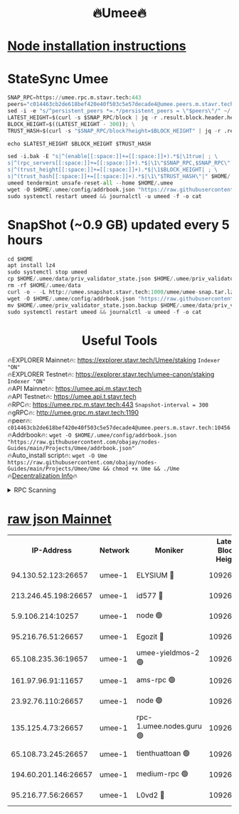 <h1 align="center"> 🔥Umee🔥</h1>


[Node installation instructions](https://github.com/obajay/nodes-Guides/tree/main/Projects/Umee)
=
# StateSync Umee
```python
SNAP_RPC=https://umee.rpc.m.stavr.tech:443
peers="c014463cb2de618bef420e40f503c5e57decade4@umee.peers.m.stavr.tech:10456"
sed -i -e "s/^persistent_peers *=.*/persistent_peers = \"$peers\"/" ~/.umee/config/config.toml
LATEST_HEIGHT=$(curl -s $SNAP_RPC/block | jq -r .result.block.header.height); \
BLOCK_HEIGHT=$((LATEST_HEIGHT - 300)); \
TRUST_HASH=$(curl -s "$SNAP_RPC/block?height=$BLOCK_HEIGHT" | jq -r .result.block_id.hash)

echo $LATEST_HEIGHT $BLOCK_HEIGHT $TRUST_HASH

sed -i.bak -E "s|^(enable[[:space:]]+=[[:space:]]+).*$|\1true| ; \
s|^(rpc_servers[[:space:]]+=[[:space:]]+).*$|\1\"$SNAP_RPC,$SNAP_RPC\"| ; \
s|^(trust_height[[:space:]]+=[[:space:]]+).*$|\1$BLOCK_HEIGHT| ; \
s|^(trust_hash[[:space:]]+=[[:space:]]+).*$|\1\"$TRUST_HASH\"|" $HOME/.umee/config/config.toml
umeed tendermint unsafe-reset-all --home $HOME/.umee
wget -O $HOME/.umee/config/addrbook.json "https://raw.githubusercontent.com/obajay/nodes-Guides/main/Projects/Umee/addrbook.json"
sudo systemctl restart umeed && journalctl -u umeed -f -o cat
```
# SnapShot (~0.9 GB) updated every 5 hours
```python
cd $HOME
apt install lz4
sudo systemctl stop umeed
cp $HOME/.umee/data/priv_validator_state.json $HOME/.umee/priv_validator_state.json.backup
rm -rf $HOME/.umee/data
curl -o - -L http://umee.snapshot.stavr.tech:1000/umee/umee-snap.tar.lz4 | lz4 -c -d - | tar -x -C $HOME/.umee --strip-components 2
wget -O $HOME/.umee/config/addrbook.json "https://raw.githubusercontent.com/obajay/nodes-Guides/main/Projects/Umee/addrbook.json"
mv $HOME/.umee/priv_validator_state.json.backup $HOME/.umee/data/priv_validator_state.json
sudo systemctl restart umeed && journalctl -u umeed -f -o cat
```
 <h1 align="center"> Useful Tools</h1>

🔥EXPLORER Mainnet🔥:      https://explorer.stavr.tech/Umee/staking             `Indexer "ON"` \
🔥EXPLORER Testnet🔥:        https://explorer.stavr.tech/umee-canon/staking      `Indexer "ON"` \
🔥API Mainnet🔥:                   https://umee.api.m.stavr.tech \
🔥API Testnet🔥:                     https://umee.api.t.stavr.tech \
🔥RPC🔥:                           https://umee.rpc.m.stavr.tech:443                     `Snapshot-interval = 300` \
🔥gRPC🔥:                              http://umee.grpc.m.stavr.tech:1190 \
🔥peer🔥:                     `c014463cb2de618bef420e40f503c5e57decade4@umee.peers.m.stavr.tech:10456` \
🔥Addrbook🔥:    ```wget -O $HOME/.umee/config/addrbook.json "https://raw.githubusercontent.com/obajay/nodes-Guides/main/Projects/Umee/addrbook.json"``` \
🔥Auto_install script🔥: ```wget -O Ume https://raw.githubusercontent.com/obajay/nodes-Guides/main/Projects/Umee/Ume && chmod +x Ume && ./Ume``` \
🔥[Decentralization Info](https://github.com/obajay/StateSync-snapshots/tree/main/Projects/Umee/Decentralization)🔥

<details>
<summary>RPC Scanning</summary>

<h2 align="center"> We scan nodes in real time every 4 hours. And we provide the final result of RPC endpoints.
We cannot influence the operation of these nodes in any way. </h2>


```python
If Voting Power is higher than 0 --> then the Node is a validator of the network and may be subject to attack and be a potential threat to the chain.
```
```python
We marked such validators with a red symbol
```

</details>

[raw json Mainnet](https://rpc-check.umeem.stavr.tech/umeem/rpc-umeem-result.json)
=



<table><tr><th>IP-Address</th><th>Network</th><th>Moniker</th><th>Latest Block Height</th><th>Earliest Block Height</th><th>Catching Up</th><th>Tx Index</th><th>Voting Power</th><th>Scan Time</th></tr><tr><td>94.130.52.123:26657</td><td>umee-1</td><td>ELYSIUM 🔴</td><td>10926704</td><td>3216011</td><td>False</td><td>on</td><td>23171290</td><td>2024-03-08T11:42:53.335857719UTC</td></tr><tr><td>213.246.45.198:26657</td><td>umee-1</td><td>id577 🔴</td><td>10926673</td><td>7100001</td><td>False</td><td>on</td><td>35124365</td><td>2024-03-08T11:39:52.139089433UTC</td></tr><tr><td>5.9.106.214:10257</td><td>umee-1</td><td>node 🟢</td><td>10926696</td><td>7942001</td><td>False</td><td>on</td><td>0</td><td>2024-03-08T11:42:03.053478183UTC</td></tr><tr><td>95.216.76.51:26657</td><td>umee-1</td><td>Egozit 🔴</td><td>10926704</td><td>8262001</td><td>False</td><td>off</td><td>38739470</td><td>2024-03-08T11:42:53.058778045UTC</td></tr><tr><td>65.108.235.36:19657</td><td>umee-1</td><td>umee-yieldmos-2 🟢</td><td>10926658</td><td>9575548</td><td>False</td><td>on</td><td>0</td><td>2024-03-08T11:38:22.331998217UTC</td></tr><tr><td>161.97.96.91:11657</td><td>umee-1</td><td>ams-rpc 🟢</td><td>10926715</td><td>10352001</td><td>False</td><td>on</td><td>0</td><td>2024-03-08T11:43:58.868882861UTC</td></tr><tr><td>23.92.76.110:26657</td><td>umee-1</td><td>node 🟢</td><td>10926726</td><td>10526001</td><td>False</td><td>on</td><td>0</td><td>2024-03-08T11:45:02.937505812UTC</td></tr><tr><td>135.125.4.73:26657</td><td>umee-1</td><td>rpc-1.umee.nodes.guru 🟢</td><td>10926704</td><td>10691018</td><td>False</td><td>on</td><td>0</td><td>2024-03-08T11:42:53.595693273UTC</td></tr><tr><td>65.108.73.245:26657</td><td>umee-1</td><td>tienthuattoan 🟢</td><td>10926683</td><td>10787155</td><td>False</td><td>on</td><td>0</td><td>2024-03-08T11:40:48.911235732UTC</td></tr><tr><td>194.60.201.146:26657</td><td>umee-1</td><td>medium-rpc 🟢</td><td>10926676</td><td>10823243</td><td>False</td><td>on</td><td>0</td><td>2024-03-08T11:40:07.335016581UTC</td></tr><tr><td>95.216.77.56:26657</td><td>umee-1</td><td>L0vd2 🔴</td><td>10926715</td><td>10826715</td><td>False</td><td>off</td><td>38476247</td><td>2024-03-08T11:43:58.592368372UTC</td></tr></table>
